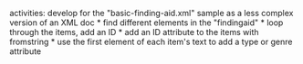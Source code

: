activities: develop for the "basic-finding-aid.xml" sample as a less complex version of an XML doc
    * find different elements in the "findingaid"
    * loop through the items, add an ID
    * add an ID attribute to the items with fromstring
    * use the first element of each item's text to add a type or genre attribute